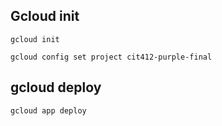 ## Gcloud init 
```
gcloud init

```

```
gcloud config set project cit412-purple-final 

```

## gcloud deploy 

```
gcloud app deploy

```